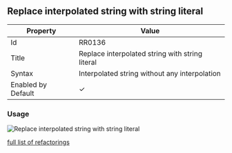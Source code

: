## Replace interpolated string with string literal

| Property           | Value                                           |
| ------------------ | ----------------------------------------------- |
| Id                 | RR0136                                          |
| Title              | Replace interpolated string with string literal |
| Syntax             | Interpolated string without any interpolation   |
| Enabled by Default | &#x2713;                                        |

### Usage

![Replace interpolated string with string literal](../../images/refactorings/ReplaceInterpolatedStringWithStringLiteral.png)

[full list of refactorings](Refactorings.md)